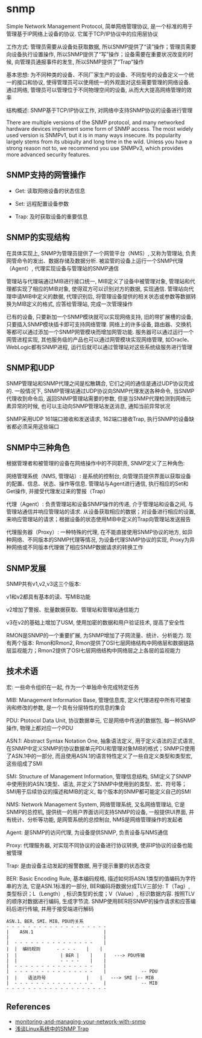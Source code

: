 # snmp

Simple Network Management Protocol, 简单网络管理协议, 是一个标准的用于管理基于IP网络上设备的协议. 它属于TCP/IP协议中的应用层协议

工作方式: 管理员需要从设备处获取数据, 所以SNMP提供了“读”操作；管理员需要向设备执行设置操作, 所以SNMP提供了“写”操作；设备需要在重要状况改变的时候, 向管理员通报事件的发生, 所以SNMP提供了“Trap”操作

基本思想: 为不同种类的设备、不同厂家生产的设备、不同型号的设备定义一个统一的接口和协议, 使得管理员可以使用统一的外观面对这些需要管理的网络设备. 通过网络, 管理员可以管理位于不同物理空间的设备, 从而大大提高网络管理的效率

结构概述: SNMP基于TCP/IP协议工作, 对网络中支持SNMP协议的设备进行管理

There are multiple versions of the SNMP protocol, and many networked hardware devices implement some form of SNMP access. The most widely used version is SNMPv1, but it is in many ways insecure. Its popularity largely stems from its ubiquity and long time in the wild. Unless you have a strong reason not to, we recommend you use SNMPv3, which provides more advanced security features.

## SNMP支持的网管操作

+ Get: 读取网络设备的状态信息

+ Set: 远程配置设备参数

+ Trap: 及时获取设备的重要信息

## SNMP的实现结构

在具体实现上, SNMP为管理员提供了一个网管平台（NMS）, 又称为管理站, 负责网管命令的发出、数据存储及数据分析. 被监管的设备上运行一个SNMP代理（Agent）, 代理实现设备与管理站的SNMP通信

管理站与代理端通过MIB进行接口统一, MIB定义了设备中被管理对象, 管理站和代理都实现了相应的MIB对象, 使得双方可以识别对方的数据, 实现通信. 管理站向代理申请MIB中定义的数据, 代理识别后, 将管理设备提供的相关状态或参数等数据转换为MIB定义的格式, 应答给管理站, 完成一次管理操作

已有的设备, 只要新加一个SNMP模块就可以实现网络支持, 旧的带扩展槽的设备, 只要插入SNMP模块插卡即可支持网络管理. 网络上的许多设备, 路由器、交换机等都可以通过添加一个SNMP网管模块而增加网管功能. 服务器可以通过运行一个网管进程实现, 其他服务级的产品也可以通过网管模块实现网络管理, 如Oracle、WebLogic都有SNMP进程, 运行后就可以通过管理站对这些系统级服务进行管理

## SNMP和UDP

SNMP管理站和SNMP代理之间是松散耦合, 它们之间的通信是通过UDP协议完成的. 一般情况下, SNMP管理站通过UDP协议向SNMP代理发送各种命令, 当SNMP代理收到命令后, 返回SNMP管理站需要的参数, 但是当SNMP代理检测到网络元素异常的时候, 也可以主动向SNMP管理站发送消息, 通知当前异常状况

SNMP采用UDP 161端口接收和发送请求, 162端口接收Trap, 执行SNMP的设备缺省都必须采用这些端口

## SNMP中三种角色

根据管理者和被管理的设备在网络操作中的不同职责, SNMP定义了三种角色: 

网络管理系统（NMS, 管理站）: 是系统的控制台, 向管理员提供界面以获取设备的配置、信息、状态、操作等信息. 管理站与Agent进行通信, 执行相应的Set和Get操作, 并接受代理发过来的警报（Trap）

代理（Agent）: 负责管理站和设备SNMP操作的传递, 介于管理站和设备之间, 与管理站通信并响应管理站的请求. 从设备获取相应的数据；对设备进行相应的设置, 来响应管理站的请求；根据设备的状态使用MIB中定义的Trap向管理站发送报告

代理服务器（Proxy）: 一种特殊的代理, 在不能直接使用SNMP协议的地方, 如异种网络、不同版本的SNMP代理等情况, 为设备代理SNMP协议的实现, Proxy为异种网络或不同版本代理做了相应SNMP数据请求的转换工作

## SNMP发展

SNMP共有v1,v2,v3这三个版本: 

v1和v2都具有基本的读、写MIB功能

v2增加了警报、批量数据获取、管理站和管理站通信能力

v3在v2的基础上增加了USM, 使用加密的数据和用户验证技术, 提高了安全性

RMON是SNMP的一个重要扩展, 为SNMP增加了子网流量、统计、分析能力. 现有两个版本: Rmon和Rmon2, Rmon提供了OSI七层网络结构中网络层和数据链路层监视能力；Rmon2提供了OSI七层网络结构中网络层之上各层的监视能力


## 技术术语

宏: 一些命令组织在一起, 作为一个单独命令完成特定任务

MIB: Management Information Base, 管理信息库, 定义代理进程中所有可被查询和修改的参数, 是一个具有分层特性的信息的集合

PDU: Ptotocol Data Unit, 协议数据单元, 它是网络中传送的数据包, 每一种SNMP操作, 物理上都对应一个PDU

ASN.1: Abstract Syntax Notation One, 抽象语法定义, 用于定义语法的正式语言, 在SNMP中定义SNMP的协议数据单元PDU和管理对象MIB的格式；SNMP只使用了ASN.1中的一部分, 而且使用ASN.1的语言特性定义了一些自定义类型和类型宏, 这些组成了SMI

SMI: Structure of Management Information, 管理信息结构, SMI定义了SNMP中使用到的ASN.1类型、语法, 并定义了SNMP中使用到的类型、宏、符号等；SMI用于后续协议的描述和MIB的定义, 每个版本的SNMP都可能定义自己的SMI

NMS: Network Management System, 网络管理系统, 又名网络管理站, 它是SNMP的总控机, 提供统一的用户界面访问支持SNMP的设备, 一般提供UI界面, 并有统计、分析等功能, 是网管系统的总控制台, NMS是网络管理操作的发起者

Agent: 是SNMP的访问代理, 为设备提供SNMP, 负责设备与NMS通信

Proxy: 代理服务器, 对实现不同协议的设备进行协议转换, 使非IP协议的设备也能被管理

Trap: 是由设备主动发起的报警数据, 用于提示重要的状态改变

BER: Basic Encoding Rule, 基本编码规格, 描述如何将ASN.1类型的值编码为字符串的方法, 它是ASN.1标准的一部分, BER编码将数据分成TLV三部分: T（Tag）, 类型标识；L（Length）, 标识类型的长度；V（Value）, 标识数据内容. 按照TLV的顺序对数据进行编码, 生成字节流. SNMP使用BER将SNMP的操作请求和应答编码后进行传输, 并用于接受端进行解码

```
ASN.1、BER、SMI、MIB、PDU的关系
- - - - - - - - - - - - - - - - - - -
|    ASN.1                          |
|                                   |
|  - - - - - - - - - - - - - - -    |
|  |  编码规则      - - - -    |    |
|  |                | BER |    |    |   ---> PDU传输
|  |                - - - -    |    |       
|  - - - - - - - - - - - - - - -    |
|  - - - - - - - - - - - - - - -    |             -- PDU
|  |    语法符号               |    |   ---> SMI |-- MIB
|  - - - - - - - - - - - - - - -    |             -- MIB    
- - - - - - - - - - - - - - - - - - -
```

## References

+ [monitoring-and-managing-your-network-with-snmp](https://www.digitalocean.com/community/tutorial_series/monitoring-and-managing-your-network-with-snmp)
+ [浅谈Linux系统中的SNMP Trap](https://www.ibm.com/developerworks/cn/linux/l-cn-snmp/index.html)
